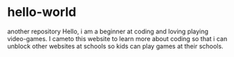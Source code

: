 # hello-world
another repository
Hello, i am a beginner at coding and loving playing video-games. I cameto this website to learn more about coding so that i can unblock other websites at schools so kids can play games at their schools.
